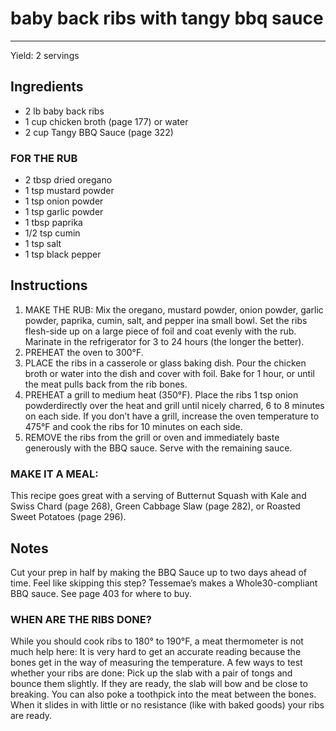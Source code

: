 # baby back ribs with tangy bbq sauce
---
Yield: 2 servings

## Ingredients
- 2 lb baby back ribs
- 1 cup chicken broth (page 177) or water
- 2 cup Tangy BBQ Sauce (page 322)

### FOR THE RUB
- 2 tbsp dried oregano
- 1 tsp mustard powder
- 1 tsp onion powder
- 1 tsp garlic powder
- 1 tbsp paprika
- 1/2 tsp cumin
- 1 tsp salt
- 1 tsp black pepper


## Instructions
1. MAKE THE RUB: Mix the oregano, mustard powder, onion
powder, garlic powder, paprika, cumin, salt, and pepper ina
small bowl. Set the ribs flesh-side up on a large piece of foil
and coat evenly with the rub. Marinate in the refrigerator
for 3 to 24 hours (the longer the better).
2. PREHEAT the oven to 300°F.
3. PLACE the ribs in a casserole or glass baking dish. Pour the
chicken broth or water into the dish and cover with foil. Bake
for 1 hour, or until the meat pulls back from the rib bones.
4. PREHEAT a grill to medium heat (350°F). Place the ribs
1 tsp onion powderdirectly over the heat and grill until nicely charred, 6 to 8
minutes on each side. If you don’t have a grill, increase the
oven temperature to 475°F and cook the ribs for 10 minutes
on each side.
5. REMOVE the ribs from the grill or oven and immediately
baste generously with the BBQ sauce. Serve with the
remaining sauce.

### MAKE IT A MEAL: 
This recipe goes great with a serving
of Butternut Squash with Kale and Swiss Chard (page 268),
Green Cabbage Slaw (page 282), or Roasted Sweet Potatoes
(page 296).

## Notes

Cut your prep in half by making the BBQ
Sauce up to two days ahead of time.
Feel like skipping this step? Tessemae’s
makes a Whole30-compliant BBQ
sauce. See page 403 for where to buy.

### WHEN ARE THE RIBS DONE? 
While you should cook ribs
to 180° to 190°F, a meat thermometer is not much help here: It
is very hard to get an accurate reading because the bones get
in the way of measuring the temperature. A few ways to test
whether your ribs are done: Pick up the slab with a pair of tongs
and bounce them slightly. If they are ready, the slab will bow
and be close to breaking. You can also poke a toothpick into
the meat between the bones. When it slides in with little or no
resistance (like with baked goods) your ribs are ready.

